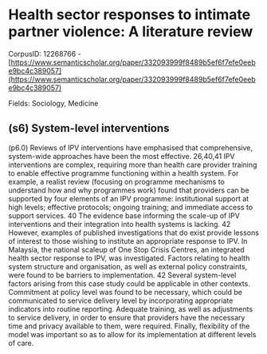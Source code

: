 # Health sector responses to intimate partner violence: A literature review

CorpusID: 12268766 - [https://www.semanticscholar.org/paper/332093999f8489b5ef6f7efe0eebe9bc4c389057](https://www.semanticscholar.org/paper/332093999f8489b5ef6f7efe0eebe9bc4c389057)

Fields: Sociology, Medicine

## (s6) System-level interventions
(p6.0) Reviews of IPV interventions have emphasised that comprehensive, system-wide approaches have been the most effective. 26,40,41 IPV interventions are complex, requiring more than health care provider training to enable effective programme functioning within a health system. For example, a realist review (focusing on programme mechanisms to understand how and why programmes work) found that providers can be supported by four elements of an IPV programme: institutional support at high levels; effective protocols; ongoing training; and immediate access to support services. 40 The evidence base informing the scale-up of IPV interventions and their integration into health systems is lacking. 42 However, examples of published investigations that do exist provide lessons of interest to those wishing to institute an appropriate response to IPV. In Malaysia, the national scaleup of One Stop Crisis Centres, an integrated health sector response to IPV, was investigated. Factors relating to health system structure and organisation, as well as external policy constraints, were found to be barriers to implementation. 42 Several system-level factors arising from this case study could be applicable in other contexts. Commitment at policy level was found to be necessary, which could be communicated to service delivery level by incorporating appropriate indicators into routine reporting. Adequate training, as well as adjustments to service delivery, in order to ensure that providers have the necessary time and privacy available to them, were required. Finally, flexibility of the model was important so as to allow for its implementation at different levels of care.
